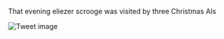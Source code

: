 That evening eliezer scrooge was visited by three Christmas AIs


![Tweet image](/asset/crosspoast/GezXdBDXsAAgCv5.jpg)

